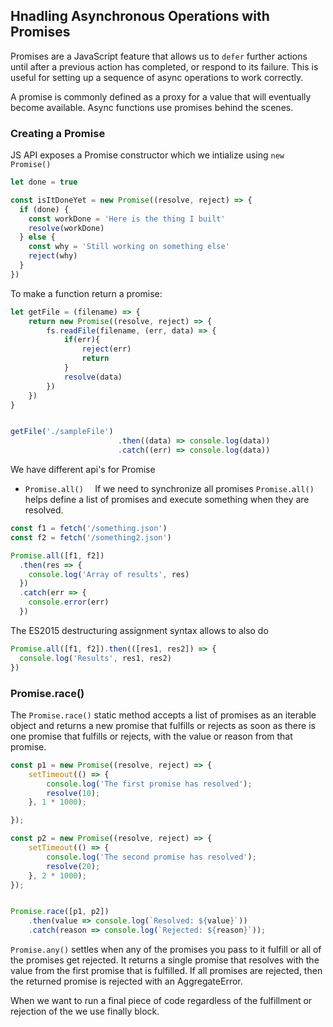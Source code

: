 ## Hnadling Asynchronous Operations with Promises 
Promises are a JavaScript feature that allows us to ``defer`` further actions until after a previous action has completed, or respond to its failure. This is useful for setting up a sequence of async operations to work correctly. 

A promise is commonly defined as a proxy for a value that will eventually become available.
Async functions use promises behind the scenes.

### Creating a Promise
JS API exposes a Promise constructor which we intialize using ``new Promise()``

```js
let done = true

const isItDoneYet = new Promise((resolve, reject) => {
  if (done) {
    const workDone = 'Here is the thing I built'
    resolve(workDone)
  } else {
    const why = 'Still working on something else'
    reject(why)
  }
})
```

To make a function return a promise: 

```js
let getFile = (filename) => {
    return new Promise((resolve, reject) => {
        fs.readFile(filename, (err, data) => {
            if(err){
                reject(err)
                return 
            }
            resolve(data)
        })
    })
}


getFile('./sampleFile')
                        .then((data) => console.log(data))
                        .catch((err) => console.log(data))
```

We have different api's for Promise 
- ``Promise.all()  ``
If we need to synchronize all promises ``Promise.all()`` helps define a list of promises and execute something when they are resolved.

```js
const f1 = fetch('/something.json')
const f2 = fetch('/something2.json')

Promise.all([f1, f2])
  .then(res => {
    console.log('Array of results', res)
  })
  .catch(err => {
    console.error(err)
  })
```
The ES2015 destructuring assignment syntax allows to also do

```js
Promise.all([f1, f2]).then(([res1, res2]) => {
  console.log('Results', res1, res2)
})
```

### Promise.race()

The ``Promise.race()`` static method accepts a list of promises as an iterable object and returns a new promise that fulfills or rejects as soon as there is one promise that fulfills or rejects, with the value or reason from that promise.

```js
const p1 = new Promise((resolve, reject) => {
    setTimeout(() => {
        console.log('The first promise has resolved');
        resolve(10);
    }, 1 * 1000);

});

const p2 = new Promise((resolve, reject) => {
    setTimeout(() => {
        console.log('The second promise has resolved');
        resolve(20);
    }, 2 * 1000);
});


Promise.race([p1, p2])
    .then(value => console.log(`Resolved: ${value}`))
    .catch(reason => console.log(`Rejected: ${reason}`));
```

``Promise.any()``
settles when any of the promises you pass to it fulfill or all of the promises get rejected. It returns a single promise that resolves with the value from the first promise that is fulfilled. If all promises are rejected, then the returned promise is rejected with an AggregateError.

When we want to run a final piece of code regardless of the fulfillment or rejection of the we use finally block. 